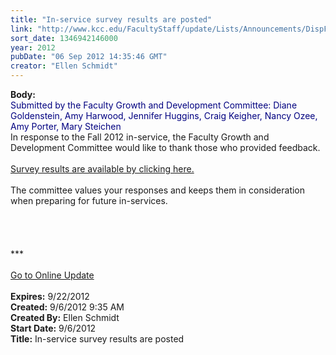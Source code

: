 ```yaml
---
title: "In-service survey results are posted"
link: "http://www.kcc.edu/FacultyStaff/update/Lists/Announcements/DispForm.aspx?ID=808"
sort_date: 1346942146000
year: 2012
pubDate: "06 Sep 2012 14:35:46 GMT"
creator: "Ellen Schmidt"
---
```


<div><b>Body:</b> <div class="ExternalClass844786DE58DB47D6A64FD82EB290C747"><div>
<div><font color="#000080">Submitted by the Faculty Growth and Development Committee: Diane Goldenstein, Amy Harwood, Jennifer Huggins, Craig Keigher, Nancy Ozee, Amy Porter, Mary Steichen<br /></font></div>
<div>In response to the Fall 2012 in-service, the Faculty Growth and Development Committee would like to thank those who provided feedback. </div>
<div> </div>
<div><a href="https://www.surveymonkey.com/sr.aspx?sm=d48rHtI3HvNF7In7rDLiCjNjim4dVU8kmuXRquij7qg_3d">Survey results are available by clicking here.</a> </div>
<div> </div></div>
<div>The committee values your responses and keeps them in consideration when preparing for future in-services.</div>
<div> </div>
<div>
<div> </div>
<div>
<div> </div>
<div> </div>
<div>
<div>***</div>
<div> </div>
<div><a href="/FacultyStaff/update/Pages/dailyupdate.aspx">Go to Online Update</a></div>
<div><br /></div></div></div></div></div></div>
<div><b>Expires:</b> 9/22/2012</div>
<div><b>Created:</b> 9/6/2012 9:35 AM</div>
<div><b>Created By:</b> Ellen Schmidt</div>
<div><b>Start Date:</b> 9/6/2012</div>
<div><b>Title:</b> In-service survey results are posted</div>

